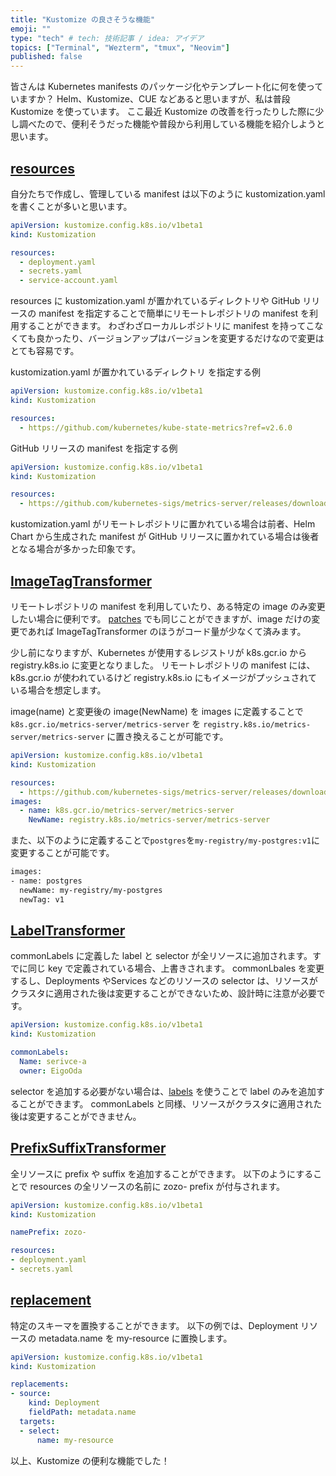 ```yaml
---
title: "Kustomize の良さそうな機能"
emoji: ""
type: "tech" # tech: 技術記事 / idea: アイデア
topics: ["Terminal", "Wezterm", "tmux", "Neovim"]
published: false
---
```


皆さんは Kubernetes manifests のパッケージ化やテンプレート化に何を使っていますか？
Helm、Kustomize、CUE などあると思いますが、私は普段 Kustomize を使っています。
ここ最近 Kustomize の改善を行ったりした際に少し調べたので、便利そうだった機能や普段から利用している機能を紹介しようと思います。

## [resources](https://kubectl.docs.kubernetes.io/references/kustomize/kustomization/resource/)

自分たちで作成し、管理している manifest は以下のように kustomization.yaml を書くことが多いと思います。

```yaml
apiVersion: kustomize.config.k8s.io/v1beta1
kind: Kustomization

resources:
  - deployment.yaml
  - secrets.yaml
  - service-account.yaml
```

resources に kustomization.yaml が置かれているディレクトリや GitHub リリースの manifest を指定することで簡単にリモートレポジトリの manifest を利用することができます。
わざわざローカルレポジトリに manifest を持ってこなくても良かったり、バージョンアップはバージョンを変更するだけなので変更はとても容易です。

kustomization.yaml が置かれているディレクトリ を指定する例

```yaml
apiVersion: kustomize.config.k8s.io/v1beta1
kind: Kustomization

resources:
  - https://github.com/kubernetes/kube-state-metrics?ref=v2.6.0
```

GitHub リリースの manifest を指定する例

```yaml
apiVersion: kustomize.config.k8s.io/v1beta1
kind: Kustomization

resources:
  - https://github.com/kubernetes-sigs/metrics-server/releases/download/v0.6.2/components.yaml
```

kustomization.yaml がリモートレポジトリに置かれている場合は前者、Helm Chart から生成された manifest が GitHub リリースに置かれている場合は後者 となる場合が多かった印象です。

## [ImageTagTransformer](https://kubectl.docs.kubernetes.io/references/kustomize/builtins/#_imagetagtransformer_)

リモートレポジトリの manifest を利用していたり、ある特定の image のみ変更したい場合に便利です。
[patches](https://kubectl.docs.kubernetes.io/references/kustomize/kustomization/patches/) でも同じことができますが、image だけの変更であれば ImageTagTransformer のほうがコード量が少なくて済みます。

少し前になりますが、Kubernetes が使用するレジストリが k8s.gcr.io から registry.k8s.io に変更となりました。
リモートレポジトリの manifest には、k8s.gcr.io が使われているけど registry.k8s.io にもイメージがプッシュされている場合を想定します。

image(name) と変更後の image(NewName) を images に定義することで `k8s.gcr.io/metrics-server/metrics-server` を `registry.k8s.io/metrics-server/metrics-server` に置き換えることが可能です。

```yaml
apiVersion: kustomize.config.k8s.io/v1beta1
kind: Kustomization

resources:
  - https://github.com/kubernetes-sigs/metrics-server/releases/download/v0.6.2/components.yaml
images:
  - name: k8s.gcr.io/metrics-server/metrics-server
    NewName: registry.k8s.io/metrics-server/metrics-server
```

また、以下のように定義することで`postgres`を`my-registry/my-postgres:v1`に変更することが可能です。

```bash
images:
- name: postgres
  newName: my-registry/my-postgres
  newTag: v1
```

## [LabelTransformer](https://kubectl.docs.kubernetes.io/references/kustomize/builtins/#_labeltransformer_)

commonLabels に定義した label と selector が全リソースに追加されます。すでに同じ key で定義されている場合、上書きされます。
commonLbales を変更するし、Deployments やServices などのリソースの selector は、リソースがクラスタに適用された後は変更することができないため、設計時に注意が必要です。

```yaml
apiVersion: kustomize.config.k8s.io/v1beta1
kind: Kustomization

commonLabels:
  Name: serivce-a
  owner: EigoOda
```

selector を追加する必要がない場合は、[labels](https://kubectl.docs.kubernetes.io/references/kustomize/kustomization/labels/) を使うことで label のみを追加することができます。
commonLabels と同様、リソースがクラスタに適用された後は変更することができません。


## [PrefixSuffixTransformer](https://kubectl.docs.kubernetes.io/references/kustomize/builtins/#_prefixsuffixtransformer_)

全リソースに prefix や suffix を追加することができます。
以下のようにすることで resources の全リソースの名前に zozo- prefix が付与されます。

```yaml
apiVersion: kustomize.config.k8s.io/v1beta1
kind: Kustomization

namePrefix: zozo-

resources:
- deployment.yaml
- secrets.yaml
```

## [replacement](https://kubectl.docs.kubernetes.io/references/kustomize/kustomization/replacements/)

特定のスキーマを置換することができます。
以下の例では、Deployment リソースの metadata.name を my-resource に置換します。

```yaml
apiVersion: kustomize.config.k8s.io/v1beta1
kind: Kustomization

replacements:
- source:
    kind: Deployment
    fieldPath: metadata.name
  targets:
  - select:
      name: my-resource
```

以上、Kustomize の便利な機能でした！

[Kustomize]: https://kustomize.io/
